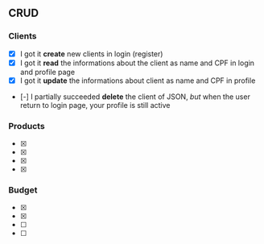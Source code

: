 ## CRUD 

### Clients

- [X] I got it **create** new clients in login (register)
- [X] I got it **read** the informations about the client as name and CPF in login and profile page
- [X] I got it **update** the informations about client as name and CPF in profile
- [-] I partially succeeded **delete** the client of JSON, _but_ when the user return to login page, your profile is still active 

### Products

- [X] 
- [X]
- [X]
- [X]

### Budget

- [X] 
- [X]
- [ ]
- [ ]
